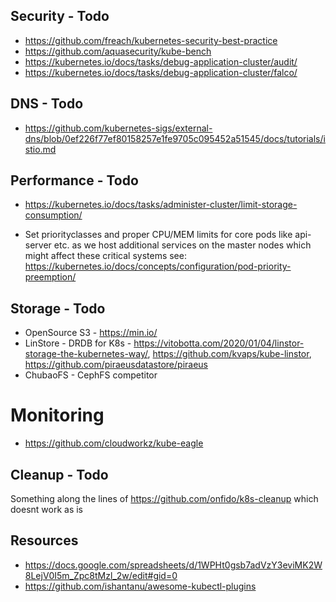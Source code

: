 ## Security - Todo
- https://github.com/freach/kubernetes-security-best-practice
- https://github.com/aquasecurity/kube-bench
- https://kubernetes.io/docs/tasks/debug-application-cluster/audit/
- https://kubernetes.io/docs/tasks/debug-application-cluster/falco/

## DNS - Todo
- https://github.com/kubernetes-sigs/external-dns/blob/0ef226f77ef80158257e1fe9705c095452a51545/docs/tutorials/istio.md

## Performance - Todo
- https://kubernetes.io/docs/tasks/administer-cluster/limit-storage-consumption/

- Set priorityclasses and proper CPU/MEM limits for core pods like api-server etc. as we host additional services on the master nodes which might affect these critical systems
  see: https://kubernetes.io/docs/concepts/configuration/pod-priority-preemption/

## Storage - Todo
- OpenSource S3 - https://min.io/
- LinStore - DRDB for K8s - https://vitobotta.com/2020/01/04/linstor-storage-the-kubernetes-way/, https://github.com/kvaps/kube-linstor, https://github.com/piraeusdatastore/piraeus
- ChubaoFS - CephFS competitor

# Monitoring
- https://github.com/cloudworkz/kube-eagle

## Cleanup - Todo
Something along the lines of https://github.com/onfido/k8s-cleanup which doesnt work as is

## Resources
- https://docs.google.com/spreadsheets/d/1WPHt0gsb7adVzY3eviMK2W8LejV0I5m_Zpc8tMzl_2w/edit#gid=0
- https://github.com/ishantanu/awesome-kubectl-plugins

